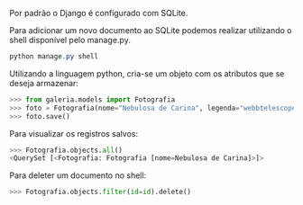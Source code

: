 Por padrão o Django é configurado com SQLite.

Para adicionar um novo documento ao SQLite podemos realizar utilizando o shell disponível pelo manage.py.

```powershell
python manage.py shell
```

Utilizando a linguagem python, cria-se um objeto com os atributos que se deseja armazenar:

```Python
>>> from galeria.models import Fotografia
>>> foto = Fotografia(nome="Nebulosa de Carina", legenda="webbtelescope.org / NASA / James Webb", foto="carina-nebula.png")
>>> foto.save()
```

Para visualizar os registros salvos:

```python
>>> Fotografia.objects.all()
<QuerySet [<Fotografia: Fotografia [nome=Nebulosa de Carina]>]>
```

Para deleter um documento no shell:

```python
>>> Fotografia.objects.filter(id=id).delete()
```
